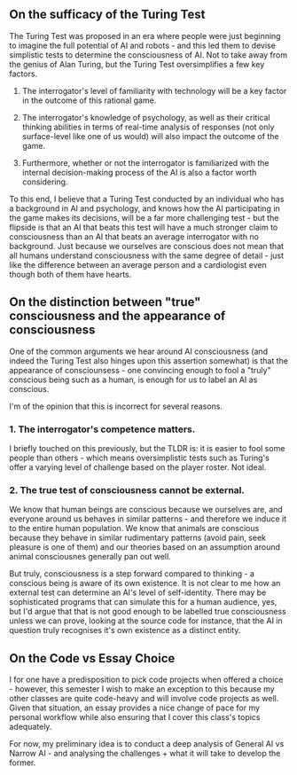 ## On the sufficacy of the Turing Test 

The Turing Test was proposed in an era where people were just beginning to imagine the full potential of AI and robots - and this led them to devise simplistic tests to determine the consciousness of AI. Not to take away from the genius of Alan Turing, but the Turing Test oversimplifies a few key factors.

1. The interrogator's level of familiarity with technology will be a key factor in the outcome of this rational game.

2. The interrogator's knowledge of psychology, as well as their critical thinking abilities in terms of real-time analysis of responses (not only surface-level like one of us would) will also impact the outcome of the game.

3. Furthermore, whether or not the interrogator is familiarized with the internal decision-making process of the AI is also a factor worth considering.

To this end, I believe that a Turing Test conducted by an individual who has a background in AI and psychology, and knows how the AI participating in the game makes its decisions, will be a far more challenging test - but the flipside is that an AI that beats this test will have a much stronger claim to consciousness than an AI that beats an average interrogator with no background. Just because we ourselves are conscious does not mean that all humans understand consciousness with the same degree of detail - just like the difference between an average person and a cardiologist even though both of them have hearts.

## On the distinction between "true" consciousness and the appearance of consciousness

One of the common arguments we hear around AI consciousness (and indeed the Turing Test also hinges upon this assertion somewhat) is that the appearance of consciounsess - one convincing enough to fool a "truly" conscious being such as a human, is enough for us to label an AI as conscious. 

I'm of the opinion that this is incorrect for several reasons.

### 1. The interrogator's competence matters. 

I briefly touched on this previously, but the TLDR is: it is easier to fool some people than others - which means oversimplistic tests such as Turing's offer a varying level of challenge based on the player roster. Not ideal.

### 2. The true test of consciousness cannot be external.

We know that human beings are conscious because we ourselves are, and everyone around us behaves in similar patterns - and therefore we induce it to the entire human population. We know that animals are conscious because they behave in similar rudimentary patterns (avoid pain, seek pleasure is one of them) and our theories based on an assumption around animal consciousnes generally pan out well. 

But truly, consciousness is a step forward compared to thinking - a conscious being is aware of its own existence. It is not clear to me how an external test can determine an AI's level of self-identity. There may be sophisticated programs that can simulate this for a human audience, yes, but I'd argue that that is not good enough to be labelled true consciousness unless we can prove, looking at the source code for instance, that the AI in question truly recognises it's own existence as a distinct entity.

## On the Code vs Essay Choice

I for one have a predisposition to pick code projects when offered a choice - however, this semester I wish to make an exception to this because my other classes are quite code-heavy and will involve code projects as well. Given that situation, an essay provides a nice change of pace for my personal workflow while also ensuring that I cover this class's topics adequately.

For now, my preliminary idea is to conduct a deep analysis of General AI vs Narrow AI - and analysing the challenges + what it will take to develop the former.

